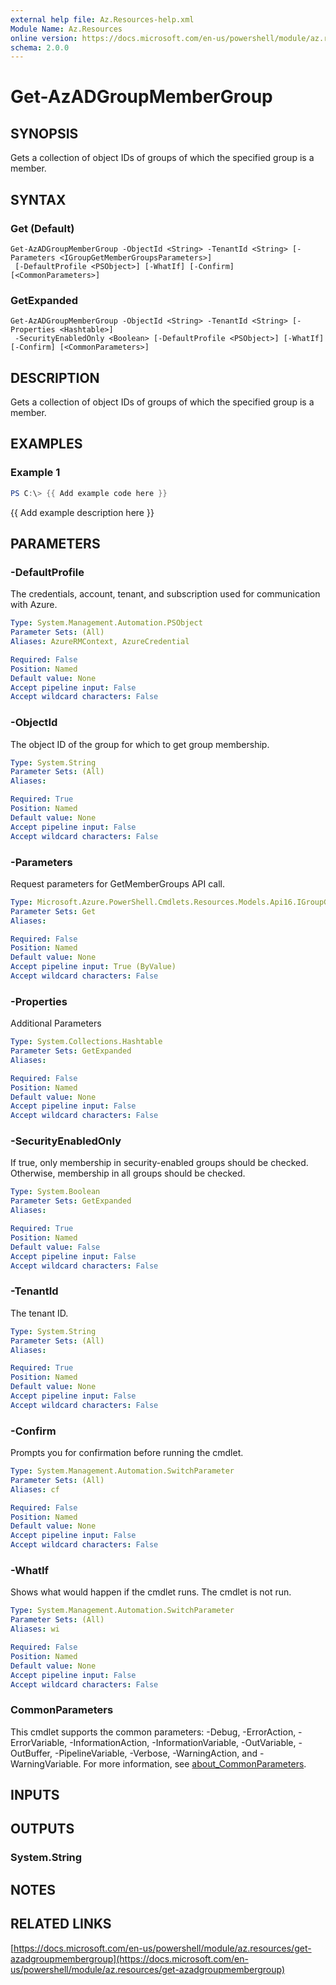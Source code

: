 ```yaml
---
external help file: Az.Resources-help.xml
Module Name: Az.Resources
online version: https://docs.microsoft.com/en-us/powershell/module/az.resources/get-azadgroupmembergroup
schema: 2.0.0
---
```


# Get-AzADGroupMemberGroup

## SYNOPSIS
Gets a collection of object IDs of groups of which the specified group is a member.

## SYNTAX

### Get (Default)
```
Get-AzADGroupMemberGroup -ObjectId <String> -TenantId <String> [-Parameters <IGroupGetMemberGroupsParameters>]
 [-DefaultProfile <PSObject>] [-WhatIf] [-Confirm] [<CommonParameters>]
```

### GetExpanded
```
Get-AzADGroupMemberGroup -ObjectId <String> -TenantId <String> [-Properties <Hashtable>]
 -SecurityEnabledOnly <Boolean> [-DefaultProfile <PSObject>] [-WhatIf] [-Confirm] [<CommonParameters>]
```

## DESCRIPTION
Gets a collection of object IDs of groups of which the specified group is a member.

## EXAMPLES

### Example 1
```powershell
PS C:\> {{ Add example code here }}
```

{{ Add example description here }}

## PARAMETERS

### -DefaultProfile
The credentials, account, tenant, and subscription used for communication with Azure.

```yaml
Type: System.Management.Automation.PSObject
Parameter Sets: (All)
Aliases: AzureRMContext, AzureCredential

Required: False
Position: Named
Default value: None
Accept pipeline input: False
Accept wildcard characters: False
```

### -ObjectId
The object ID of the group for which to get group membership.

```yaml
Type: System.String
Parameter Sets: (All)
Aliases:

Required: True
Position: Named
Default value: None
Accept pipeline input: False
Accept wildcard characters: False
```

### -Parameters
Request parameters for GetMemberGroups API call.

```yaml
Type: Microsoft.Azure.PowerShell.Cmdlets.Resources.Models.Api16.IGroupGetMemberGroupsParameters
Parameter Sets: Get
Aliases:

Required: False
Position: Named
Default value: None
Accept pipeline input: True (ByValue)
Accept wildcard characters: False
```

### -Properties
Additional Parameters

```yaml
Type: System.Collections.Hashtable
Parameter Sets: GetExpanded
Aliases:

Required: False
Position: Named
Default value: None
Accept pipeline input: False
Accept wildcard characters: False
```

### -SecurityEnabledOnly
If true, only membership in security-enabled groups should be checked.
Otherwise, membership in all groups should be checked.

```yaml
Type: System.Boolean
Parameter Sets: GetExpanded
Aliases:

Required: True
Position: Named
Default value: False
Accept pipeline input: False
Accept wildcard characters: False
```

### -TenantId
The tenant ID.

```yaml
Type: System.String
Parameter Sets: (All)
Aliases:

Required: True
Position: Named
Default value: None
Accept pipeline input: False
Accept wildcard characters: False
```

### -Confirm
Prompts you for confirmation before running the cmdlet.

```yaml
Type: System.Management.Automation.SwitchParameter
Parameter Sets: (All)
Aliases: cf

Required: False
Position: Named
Default value: None
Accept pipeline input: False
Accept wildcard characters: False
```

### -WhatIf
Shows what would happen if the cmdlet runs.
The cmdlet is not run.

```yaml
Type: System.Management.Automation.SwitchParameter
Parameter Sets: (All)
Aliases: wi

Required: False
Position: Named
Default value: None
Accept pipeline input: False
Accept wildcard characters: False
```

### CommonParameters
This cmdlet supports the common parameters: -Debug, -ErrorAction, -ErrorVariable, -InformationAction, -InformationVariable, -OutVariable, -OutBuffer, -PipelineVariable, -Verbose, -WarningAction, and -WarningVariable. For more information, see [about_CommonParameters](http://go.microsoft.com/fwlink/?LinkID=113216).

## INPUTS

## OUTPUTS

### System.String
## NOTES

## RELATED LINKS

[https://docs.microsoft.com/en-us/powershell/module/az.resources/get-azadgroupmembergroup](https://docs.microsoft.com/en-us/powershell/module/az.resources/get-azadgroupmembergroup)

